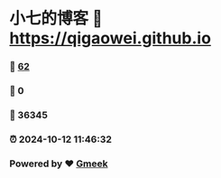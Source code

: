# 小七的博客 :link: https://qigaowei.github.io 
### :page_facing_up: [62](https://qigaowei.github.io/tag.html) 
### :speech_balloon: 0 
### :hibiscus: 36345 
### :alarm_clock: 2024-10-12 11:46:32 
### Powered by :heart: [Gmeek](https://github.com/Meekdai/Gmeek)
